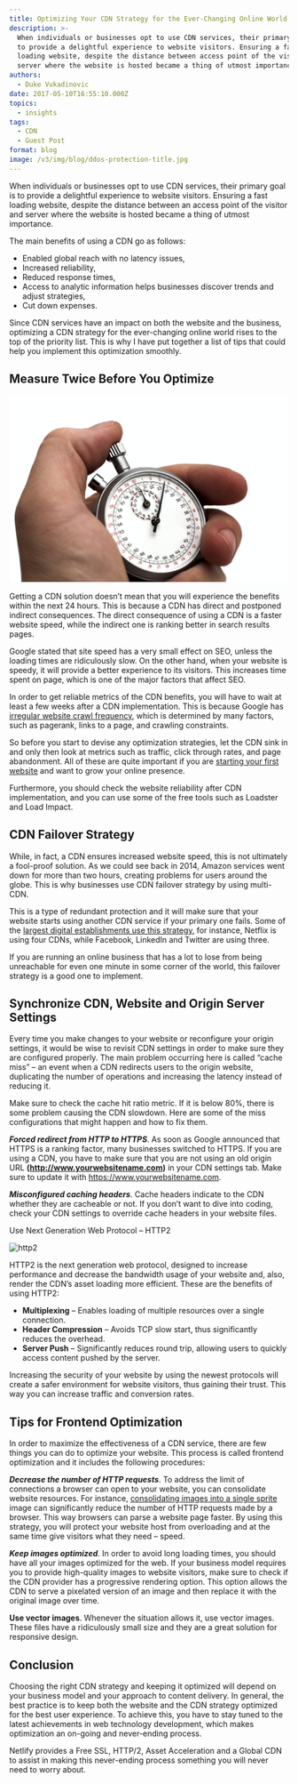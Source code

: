 ```yaml
---
title: Optimizing Your CDN Strategy for the Ever-Changing Online World
description: >-
  When individuals or businesses opt to use CDN services, their primary goal is
  to provide a delightful experience to website visitors. Ensuring a fast
  loading website, despite the distance between access point of the visitor and
  server where the website is hosted became a thing of utmost importance.
authors:
  - Duke Vukadinovic
date: 2017-05-10T16:55:10.000Z
topics:
  - insights
tags:
  - CDN
  - Guest Post
format: blog
image: /v3/img/blog/ddos-protection-title.jpg
---
```

When individuals or businesses opt to use CDN services, their primary goal is to provide a delightful experience to website visitors. Ensuring a fast loading website, despite the distance between an access point of the visitor and server where the website is hosted became a thing of utmost importance.

The main benefits of using a CDN go as follows:

* Enabled global reach with no latency issues,
* Increased reliability,
* Reduced response times,
* Access to analytic information helps businesses discover trends and adjust strategies,
* Cut down expenses.

Since CDN services have an impact on both the website and the business, optimizing a CDN strategy for the ever-changing online world rises to the top of the priority list. This is why I have put together a list of tips that could help you implement this optimization smoothly.

## Measure Twice Before You Optimize

![](/v3/img/blog/seo-slow-loading.jpg)

Getting a CDN solution doesn’t mean that you will experience the benefits within the next 24 hours. This is because a CDN has direct and postponed indirect consequences. The direct consequence of using a CDN is a faster website speed, while the indirect one is ranking better in search results pages.

Google stated that site speed has a very small effect on SEO, unless the loading times are ridiculously slow. On the other hand, when your website is speedy, it will provide a better experience to its visitors. This increases time spent on page, which is one of the major factors that affect SEO.

In order to get reliable metrics of the CDN benefits, you will have to wait at least a few weeks after a CDN implementation. This is because Google has [irregular website crawl frequency](https://support.google.com/webmasters/answer/35769), which is determined by many factors, such as pagerank, links to a page, and crawling constraints.

So before you start to devise any optimization strategies, let the CDN sink in and only then look at metrics such as traffic, click through rates, and page abandonment. All of these are quite important if you are [starting your first website](https://firstsiteguide.com/) and want to grow your online presence.

Furthermore, you should check the website reliability after CDN implementation, and you can use some of the free tools such as Loadster and Load Impact.

## CDN Failover Strategy

While, in fact, a CDN ensures increased website speed, this is not ultimately a fool-proof solution. As we could see back in 2014, Amazon services went down for more than two hours, creating problems for users around the globe. This is why businesses use CDN failover strategy by using multi-CDN.

This is a type of redundant protection and it will make sure that your website starts using another CDN service if your primary one fails. Some of the [largest digital establishments use this strategy](https://www.bizety.com/), for instance, Netflix is using four CDNs, while Facebook, LinkedIn and Twitter are using three.

If you are running an online business that has a lot to lose from being unreachable for even one minute in some corner of the world, this failover strategy is a good one to implement.

## Synchronize CDN, Website and Origin Server Settings

Every time you make changes to your website or reconfigure your origin settings, it would be wise to revisit CDN settings in order to make sure they are configured properly. The main problem occurring here is called “cache miss” – an event when a CDN redirects users to the origin website, duplicating the number of operations and increasing the latency instead of reducing it.

Make sure to check the cache hit ratio metric. If it is below 80%, there is some problem causing the CDN slowdown. Here are some of the miss configurations that might happen and how to fix them.

_**Forced redirect from HTTP to HTTPS**_. As soon as Google announced that HTTPS is a ranking factor, many businesses switched to HTTPS. If you are using a CDN, you have to make sure that you are not using an old origin URL **(http://www.yourwebsitename.com)** in your CDN settings tab. Make sure to update it with https://www.yourwebsitename.com.

_**Misconfigured caching headers**_. Cache headers indicate to the CDN whether they are cacheable or not. If you don’t want to dive into coding, check your CDN settings to override cache headers in your website files.

Use Next Generation Web Protocol – HTTP2

![http2](https://www.greenlaneseo.com/wp-content/uploads/2015/03/http2.png)

HTTP2 is the next generation web protocol, designed to increase performance and decrease the bandwidth usage of your website and, also, render the CDN’s asset loading more efficient. These are the benefits of using HTTP2:

* **Multiplexing** – Enables loading of multiple resources over a single connection.
* **Header Compression** – Avoids TCP slow start, thus significantly reduces the overhead.
* **Server Push** – Significantly reduces round trip, allowing users to quickly access content pushed by the server.

Increasing the security of your website by using the newest protocols will create a safer environment for website visitors, thus gaining their trust. This way you can increase traffic and conversion rates.

## Tips for Frontend Optimization

In order to maximize the effectiveness of a CDN service, there are few things you can do to optimize your website. This process is called frontend optimization and it includes the following procedures:

_**Decrease the number of HTTP requests**_. To address the limit of connections a browser can open to your website, you can consolidate website resources. For instance, [consolidating images into a single sprite](https://varvy.com/pagespeed/combine-images-css-sprites.html) image can significantly reduce the number of HTTP requests made by a browser. This way browsers can parse a website page faster. By using this strategy, you will protect your website host from overloading and at the same time give visitors what they need – speed.

_**Keep images optimized**_. In order to avoid long loading times, you should have all your images optimized for the web. If your business model requires you to provide high-quality images to website visitors, make sure to check if the CDN provider has a progressive rendering option. This option allows the CDN to serve a pixelated version of an image and then replace it with the original image over time.

**Use vector images**. Whenever the situation allows it, use vector images. These files have a ridiculously small size and they are a great solution for responsive design.

## Conclusion

Choosing the right CDN strategy and keeping it optimized will depend on your business model and your approach to content delivery. In general, the best practice is to keep both the website and the CDN strategy optimized for the best user experience. To achieve this, you have to stay tuned to the latest achievements in web technology development, which makes optimization an on-going and never-ending process.

Netlify provides a Free SSL, HTTP/2, Asset Acceleration and a Global CDN to assist in making this never-ending process something you will never need to worry about.
